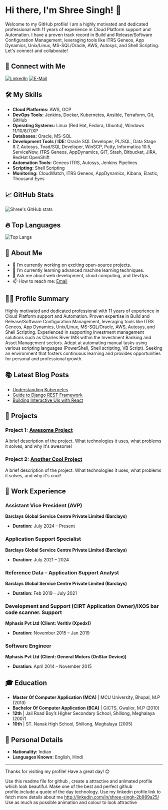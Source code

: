# Hi there, I'm Shree Singh! 👋

Welcome to my GitHub profile! I am a highly motivated and dedicated professional with 11 years of experience in Cloud Platform support and Automation. I have a proven track record in Build and Release/Software Configuration Management, leveraging tools like ITRS Geneos, App Dynamics, Unix/Linux, MS-SQL/Oracle, AWS, Autosys, and Shell Scripting. Let's connect and collaborate!

## 🔗 Connect with Me
[![LinkedIn](https://img.shields.io/badge/LinkedIn-0077B5?style=for-the-badge&logo=linkedin&logoColor=white)](http://linkedin.com/in/shree-singh-2b989a25/)
[![E-Mail](https://img.shields.io/badge/Email-D14836?style=for-the-badge&logo=gmail&logoColor=white)](mailto:singshre@yahoo.com)

## 🛠️ My Skills
- **Cloud Platforms:** AWS, GCP
- **DevOps Tools:** Jenkins, Docker, Kubernetes, Ansible, Terraform, Git, GitHub
- **Operating Systems:** Linux (Red Hat, Fedora, Ubuntu), Windows 11/10/8/7/XP
- **Databases:** Oracle, MS-SQL
- **Development Tools / IDE:** Oracle SQL Developer, PL/SQL, Data Stage 8.7, Autosys, Toad/SQL Developer, WinSCP, Putty, Informatica 10.5, ServiceNow, ITRS Geneos, AppDynamics, GIT, Stash, Bitbucket, JIRA, RedHat OpenShift
- **Automation Tools:** Geneos ITRS, Autosys, Jenkins Pipelines
- **Scripting:** Shell Scripting
- **Monitoring:** CloudWatch, ITRS Geneos, AppDynamics, Kibana, Elastic, Thousand Eyes

## 📈 GitHub Stats
![Shree's GitHub stats](https://github-readme-stats.vercel.app/api?username=singshre&show_icons=true&theme=radical)

## 🔥 Top Languages
![Top Langs](https://github-readme-stats.vercel.app/api/top-langs/?username=singshre&layout=compact&theme=radical)

## 🌱 About Me
- 🔭 I’m currently working on exciting open-source projects.
- 🌱 I’m currently learning advanced machine learning techniques.
- 💬 Ask me about web development, cloud computing, and DevOps.
- 📫 How to reach me: [Email](mailto:singshre@yahoo.com)

## 👨‍💼 Profile Summary
Highly motivated and dedicated professional with 11 years of experience in Cloud Platform support and Automation. Proven expertise in Build and Release/Software Configuration Management, leveraging tools like ITRS Geneos, App Dynamics, Unix/Linux, MS-SQL/Oracle, AWS, Autosys, and Shell Scripting. Experienced in supporting investment management solutions such as Charles River IMS within the Investment Banking and Asset Management sectors. Adept at automating manual tasks using various scripting languages (PowerShell, Shell scripting, VB Script). Seeking an environment that fosters continuous learning and provides opportunities for personal and professional growth.

## 📚 Latest Blog Posts
<!-- BLOG-POST-LIST:START -->
- [Understanding Kubernetes](https://shree-singh.com/kubernetes)
- [Guide to Django REST Framework](https://shree-singh.com/django-rest-framework)
- [Building Interactive UIs with React](https://shree-singh.com/react-ui)
<!-- BLOG-POST-LIST:END -->

## 🎨 Projects
### Project 1: [Awesome Project](https://github.com/singshre/awesome-project)
A brief description of the project. What technologies it uses, what problems it solves, and why it's awesome!

### Project 2: [Another Cool Project](https://github.com/singshre/cool-project)
A brief description of the project. What technologies it uses, what problems it solves, and why it's cool!

## 💼 Work Experience

### Assistant Vice President (AVP)
**Barclays Global Service Centre Private Limited (Barclays)**
- **Duration:** July 2024 – Present

### Application Support Specialist
**Barclays Global Service Centre Private Limited (Barclays)**
- **Duration:** July 2021 – 2024

### Reference Data – Application Support Analyst
**Barclays Global Service Centre Private Limited (Barclays)**
- **Duration:** Feb 2019 – July 2021

### Development and Support (CIRT Application Owner)/IXOS bar code scanner. Support
**Mphasis Pvt Ltd (Client: Veritiv (Xpedx))**
- **Duration:** November 2015 – Jan 2019

### Software Engineer
**Mphasis Pvt Ltd (Client: General Motors (OnStar Device))**
- **Duration:** April 2014 – November 2015

## 🎓 Education
- **Master Of Computer Application (MCA)** | MCU University, Bhopal, M.P (2013)
- **Bachelor Of Computer Application (BCA)** | GICTS, Gwalior, M.P (2010)
- **12th** | Jail Road Boy’s Higher Secondary School, Shillong, Meghalaya (2007)
- **10th** | ST. Nanak High School, Shillong, Meghalaya (2005)

## 📍 Personal Details
- **Nationality:** Indian
- **Languages Known:** English, Hindi


---

Thanks for visiting my profile! Have a great day! 😊

Use this readme file for github , create a attractive and animated profile which look beautiful. Make one of the best and perfect github profile.include a quote of the day technology. Use my linkedin profile link to fetch more details about me http://linkedin.com/in/shree-singh-2b989a25/
Use as much as possible animation and colour to look attractive 